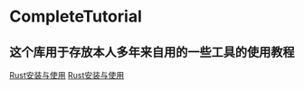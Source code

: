 # CompleteTutorial
## 这个库用于存放本人多年来自用的一些工具的使用教程
[Rust安装与使用](https://github.com/zjwztttt/CompleteTutorial/blob/main/Rust%E5%AE%89%E8%A3%85%E4%B8%8E%E4%BD%BF%E7%94%A8.md)
[Rust安装与使用]()
